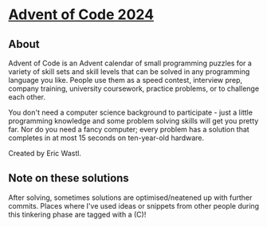 # [Advent of Code 2024](https://adventofcode.com/2024)

## About

Advent of Code is an Advent calendar of small programming puzzles for a variety of skill sets and skill levels that can be solved in any programming language you like. People use them as a speed contest, interview prep, company training, university coursework, practice problems, or to challenge each other.

You don't need a computer science background to participate - just a little programming knowledge and some problem solving skills will get you pretty far. Nor do you need a fancy computer; every problem has a solution that completes in at most 15 seconds on ten-year-old hardware.

Created by Eric Wastl.

## Note on these solutions

After solving, sometimes solutions are optimised/neatened up with further commits. Places where I've used ideas or snippets from other people during this tinkering phase are tagged with a (C)!
